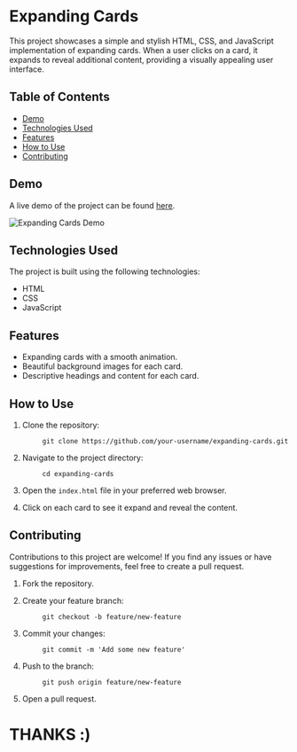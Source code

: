 # Expanding Cards

This project showcases a simple and stylish HTML, CSS, and JavaScript implementation of expanding cards. When a user clicks on a card, it expands to reveal additional content, providing a visually appealing user interface.

## Table of Contents

- [Demo](#demo)
- [Technologies Used](#technologies-used)
- [Features](#features)
- [How to Use](#how-to-use)
- [Contributing](#contributing)

## Demo

A live demo of the project can be found [here](link-to-demo).

![Expanding Cards Demo](link-to-demo-gif-or-screenshot)

## Technologies Used

The project is built using the following technologies:

- HTML
- CSS
- JavaScript

## Features

- Expanding cards with a smooth animation.
- Beautiful background images for each card.
- Descriptive headings and content for each card.

## How to Use

1. Clone the repository:

            git clone https://github.com/your-username/expanding-cards.git

2. Navigate to the project directory:

            cd expanding-cards


3. Open the `index.html` file in your preferred web browser.

4. Click on each card to see it expand and reveal the content.

## Contributing

Contributions to this project are welcome! If you find any issues or have suggestions for improvements, feel free to create a pull request.

1. Fork the repository.

2. Create your feature branch:

            git checkout -b feature/new-feature

3. Commit your changes:

            git commit -m 'Add some new feature'


4. Push to the branch:
            
            git push origin feature/new-feature


5. Open a pull request.




# THANKS :)
